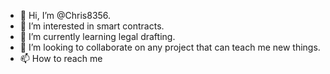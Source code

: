 - 👋 Hi, I’m @Chris8356.
- 👀 I’m interested in smart contracts.
- 🌱 I’m currently learning legal drafting.
- 💞️ I’m looking to collaborate on any project that can teach me new things.
- 📫 How to reach me 

<!---
Chris8356/Chris8356 is a ✨ special ✨ repository because its `README.md` (this file) appears on your GitHub profile.
You can click the Preview link to take a look at your changes.
--->
